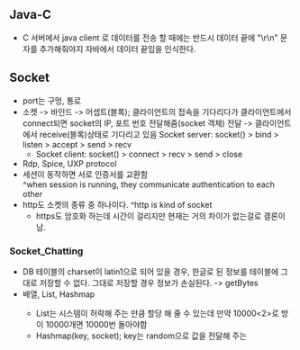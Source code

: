 ## Java-C
* C 서버에서 java client 로 데이터를 전송 할 때에는 반드시 데이터 끝에 "\r\n" 문자를 추가해줘야지 자바에서 데이터 끝임을 인식한다. 

## Socket
* port는 구멍, 통로
* 소켓 -> 바인드 -> 어셉트(블록); 클라이언트의 접속을 기다리다가  클라이언트에서 connect되면 socket의 IP, 포트 번호 전달해줌(socket 객체) 전달 ->
클라이언트에서 receive(블록)상태로 기다리고 있음
Socket server: socket() > bind > listen > accept > send > recv
  - Socket client: socket() >                connect > recv > send > close
* Rdp, Spice, UXP protocol
* 세션이 동작하면 서로 인증서를 교환함  
    ^when session is running, they communicate authentication to each other
* http도 소켓의 종류 중 하나이다.
  ^http is kind of socket  
  - https도 암호화 하는데 시간이 걸리지만 현재는 거의 차이가 없는걸로 결론이 남. 

### Socket_Chatting
* DB 테이블의 charset이 latin1으로 되어 있을 경우, 한글로 된 정보를 테이블에 그대로 저장할 수 없다. 그대로 저장할 경우 정보가 손실된다. -> getBytes
* 배열, List<list>, Hashmap
  - List<list>는 시스템이 허락해 주는 만큼 할당 해 줄 수 있는데 만약 10000<2>로 방이 10000개면 10000번 돌아야함
  - Hashmap(key, socket); key는 random으로 값을 전달해 주는